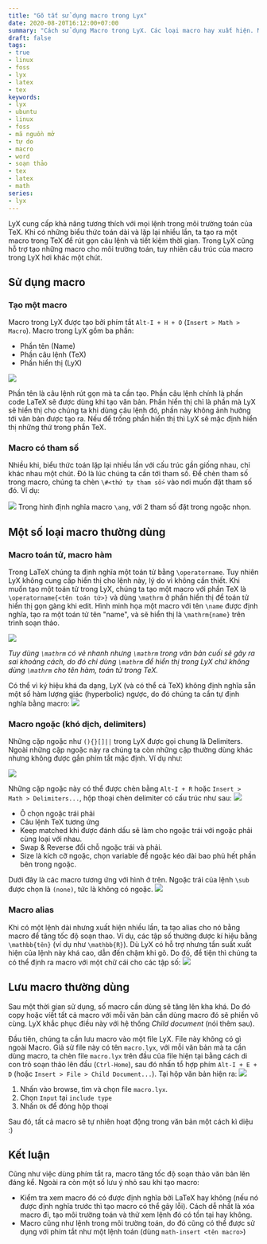 ```yaml
---
title: "Gõ tắt sử dụng macro trong Lyx"
date: 2020-08-20T16:12:00+07:00
summary: "Cách sử dụng Macro trong LyX. Các loại macro hay xuất hiện. Một số mẹo khi sử dụng."
draft: false
tags:
- true
- linux
- foss
- lyx
- latex
- tex
keywords:
- lyx
- ubuntu
- linux
- foss
- mã nguồn mở
- tự do
- macro
- word
- soạn thảo
- tex
- latex
- math
series:
- lyx
---
```


LyX cung cấp khả năng tương thích với mọi lệnh trong môi trường toán của TeX. Khi có những biểu thức toán dài và lặp lại nhiều lần, ta tạo ra một macro trong TeX để rút gọn câu lệnh và tiết kiệm thời gian. Trong LyX cũng hỗ trợ tạo những macro cho môi trường toán, tuy nhiên cấu trúc của macro trong LyX hơi khác một chút.

## Sử dụng macro

### Tạo một macro

Macro trong LyX được tạo bởi phím tắt `Alt-I + H + O` (`Insert > Math > Macro`). Macro trong LyX gồm ba phần:
- Phần tên (Name)
- Phần câu lệnh (TeX)
- Phần hiển thị (LyX)

![](/img/lyx-macro-001.png)

Phần tên là câu lệnh rút gọn mà ta cần tạo. Phần câu lệnh chính là phần code LaTeX sẽ được dùng khi tạo văn bản. Phần hiển thị chỉ là phần mà LyX sẽ hiển thị cho chúng ta khi dùng câu lệnh đó, phần này không ảnh hưởng tới văn bản được tạo ra. Nếu để trống phần hiển thị thì LyX sẽ mặc định hiển thị những thứ trong phần TeX.

### Macro có tham số

Nhiều khi, biểu thức toán lặp lại nhiều lần với cấu trúc gần giống nhau, chỉ khác nhau một chút. Đó là lúc chúng ta cần tới tham số. Để chèn tham số trong macro, chúng ta chèn `\#<thứ tự tham số>` vào nơi muốn đặt tham số đó. Ví dụ:

![](/img/lyx-macro-002.png)
Trong hình định nghĩa macro `\ang`, với 2 tham số đặt trong ngoặc nhọn.

## Một số loại macro thường dùng

### Macro toán tử, macro hàm

Trong LaTeX chúng ta định nghĩa một toán tử bằng `\operatorname`. Tuy nhiên LyX không cung cấp hiển thị cho lệnh này, lý do vì không cần thiết. Khi muốn tạo một toán tử trong LyX, chúng ta tạo một macro với phần TeX là `\operatorname{<tên toán tứ>}` và dùng `\mathrm` ở phần hiển thị để toán tử hiển thị gọn gàng khi edit. Hình minh họa một macro với tên `\name` được định nghĩa, tạo ra một toán tử tên "name", và sẽ hiển thị là `\mathrm{name}` trên trình soạn thảo.

![](/img/lyx-macro-001.png)

*Tuy dùng `\mathrm` có vẻ nhanh nhưng `\mathrm` trong văn bản cuối sẽ gây ra sai khoảng cách, do đó chỉ dùng `\mathrm` để hiển thị trong LyX chứ không dùng `\mathrm` cho tên hàm, toán tử trong TeX.*

Có thể vì ký hiệu khá đa dạng, LyX (và có thể cả TeX) không định nghĩa sẵn một số hàm lượng giác (hyperbolic) ngược, do đó chúng ta cần tự định nghĩa bằng macro:
![](/img/lyx-macro-001b.png)

### Macro ngoặc (khó dịch, delimiters)

Những cặp ngoặc như `(){}[]||` trong LyX được gọi chung là Delimiters. Ngoài những cặp ngoặc này ra chúng ta còn những cặp thường dùng khác nhưng không được gắn phím tắt mặc định. Ví dụ như:

![](/img/lyx-macro-003.png)

Những cặp ngoặc này có thể được chèn bằng `Alt-I + R` hoặc `Insert > Math > Delimiters...`, hộp thoại chèn delimiter có cấu trúc như sau:
![](/img/lyx-macro-004.png)
- Ô chọn ngoặc trái phải
- Câu lệnh TeX tương ứng
- Keep matched khi được đánh dấu sẽ làm cho ngoặc trái với ngoặc phải cùng loại với nhau.
- Swap & Reverse đổi chỗ ngoặc trái và phải.
- Size là kích cỡ ngoặc, chọn variable để ngoặc kéo dài bao phủ hết phần bên trong ngoặc.

Dưới đây là các macro tương ứng với hình ở trên. Ngoặc trái của lệnh `\sub` được chọn là `(none)`, tức là không có ngoặc.
![](/img/lyx-macro-005.png)

### Macro alias

Khi có một lệnh dài nhưng xuất hiện nhiều lần, ta tạo alias cho nó bằng macro để tăng tốc độ soạn thao. Ví dụ, các tập số thường được kí hiệu bằng `\mathbb{tên}` (ví dụ như `\mathbb{R}`). Dù LyX có hỗ trợ nhưng tần suất xuất hiện của lệnh này khá cao, dẫn đến chậm khi gõ. Do đó, để tiện thì chúng ta có thể định ra macro với một chữ cái cho các tập số:
![](/img/lyx-macro-006.png)

## Lưu macro thường dùng

Sau một thời gian sử dụng, số macro cần dùng sẽ tăng lên kha khá. Do đó copy hoặc víết tất cả macro với mỗi văn bản cần dùng macro đó sẽ phiền vô cùng. LyX khắc phục điều này với hệ thống *Child document* (nói thêm sau).

Đầu tiên, chúng ta cần lưu macro vào một file LyX. File này không có gì ngoài Macro. Giả sử file này có tên `macro.lyx`, với mỗi văn bản mà ta cần dùng macro, ta chèn file `macro.lyx` trên đầu của file hiện tại bằng cách di con trỏ soạn thảo lên đầu (`Ctrl-Home`), sau đó nhấn tổ hợp phím `Alt-I + E + D` (hoặc `Insert > File > Child Document...`). Tại hộp văn bản hiện ra:
![](/img/lyx-macro-007.png)
1. Nhấn vào browse, tìm và chọn file `macro.lyx`.
2. Chọn `Input` tại `include type`
3. Nhấn `Ok` để đóng hộp thoại

Sau đó, tất cả macro sẽ tự nhiên hoạt động trong văn bản một cách kì diệu :)

## Kết luận
Cũng như việc dùng phím tắt ra, macro tăng tốc độ soạn thảo văn bản lên đáng kể. Ngoài ra còn một số lưu ý nhỏ sau khi tạo macro:
- Kiểm tra xem macro đó có được định nghĩa bởi LaTeX hay không (nếu nó được định nghĩa trước thì tạo macro có thể gây lỗi). Cách dễ nhất là xóa macro đi, tạo môi trường toán và thử xem lệnh đó có tồn tại hay không.
- Macro cũng như lệnh trong môi trường toán, do đó cũng có thể được sử dụng với phím tắt như một lệnh toán (dùng `math-insert <tên macro>`)
